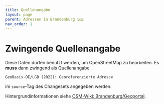 ```yaml
---
title: Quellenangabe
layout: page
parent: Adressen in Brandenburg 🇩🇪
nav_order: 1
---
```


# Zwingende Quellenangabe

Diese Daten dürfen benutzt werden, um OpenStreetMap zu bearbeiten. Es **muss**
dann zwingend als Quellenangabe

    GeoBasis-DE/LGB (2022): Georeferenzierte Adresse

im `source`-Tag des Changesets angegeben werden.

Hintergrundinformationen siehe
[OSM-Wiki: Brandenburg/Geoportal](https://wiki.openstreetmap.org/wiki/Brandenburg/Geoportal).




